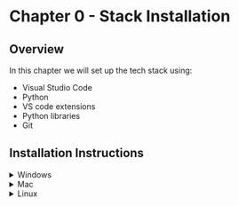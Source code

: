 # Chapter 0 - Stack Installation
## Overview

In this chapter we will set up the tech stack using:
- Visual Studio Code
- Python
- VS code extensions
- Python libraries
- Git


## Installation Instructions
<details>
  <summary>Windows</summary>
  
#### VS Code
- [Text based instructions](https://code.visualstudio.com/docs/setup/windows)
- [Video instructions](https://www.youtube.com/watch?v=MlIzFUI1QGA)
#### Python
- [Text based instruction](https://www.python.org/downloads/)
- [Video instructions](https://www.youtube.com/watch?v=Kn1HF3oD19c)
#### VS Code Extensions
- [Text based instructions](https://code.visualstudio.com/docs/languages/python)
- [Video instructions](https://www.youtube.com/watch?v=Z3i04RoI9Fk)
#### Python Libraries
Copy and paste this line into a terminal to install the required Python libraries:\
``` pip install dash dash-bootstrap-components pandas```
#### Git
- [Git - Installation](https://git-scm.com/book/en/v2/Getting-Started-Installing-Git)
</details>

<details>
  <summary>Mac</summary>
  
#### VS Code
- [Text based instructions](https://code.visualstudio.com/docs/setup/mac)
- [Video instructions](https://www.youtube.com/watch?v=bJaBHGKHv9A)
#### Python
- [Text based instruction](https://www.python.org/downloads/)
- [Video instructions](https://www.youtube.com/watch?v=M323OL6K5vs)
#### VS Code Extensions
- [Text based instructions](https://code.visualstudio.com/docs/languages/python)
- [Video instructions](https://www.youtube.com/watch?v=Z3i04RoI9Fk)
#### Python Libraries
Copy and paste this line into a terminal to install the required Python libraries:\
``` pip install dash dash-bootstrap-components pandas```
#### Git
- [Git - Installation](https://git-scm.com/book/en/v2/Getting-Started-Installing-Git)
</details>

<details>
  <summary>Linux</summary>
  
#### VS Code
- [Text based instructions](https://code.visualstudio.com/docs/setup/linux)
- [Video instructions](https://www.youtube.com/watch?v=Y1fei1mzP7Q)
#### Python
- [Text based instruction](https://www.python.org/downloads/)
- [Video instructions](https://www.youtube.com/watch?v=Br2xt6B57SA)
#### VS Code Extensions
- [Text based instructions](https://code.visualstudio.com/docs/languages/python)
- [Video instructions](https://www.youtube.com/watch?v=Z3i04RoI9Fk)
#### Python Libraries
Copy and paste this line into a terminal to install the required Python libraries:\
``` pip install dash dash-bootstrap-components pandas```
#### Git
- [Git - Installation](https://git-scm.com/book/en/v2/Getting-Started-Installing-Git)
</details>
